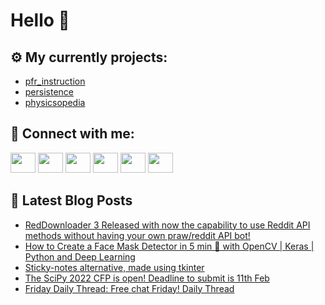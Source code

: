# Hello 👋

## ⚙️ My currently projects:
- [pfr_instruction](https://github.com/bullbesh/pfr_instruction)
- [persistence](https://github.com/bullbesh/persistence)
- [physicsopedia](https://github.com/bullbesh/physicsopedia)

## 🔎 Connect with me:
[<img height="32" width="40" src="https://cdn.jsdelivr.net/npm/simple-icons@v5/icons/telegram.svg" />](https://t.me/bullbesh)
[<img height="32" width="40" src="https://cdn.jsdelivr.net/npm/simple-icons@v5/icons/vk.svg" />](https://vk.com/bullbesh)
[<img height="32" width="40" src="https://cdn.jsdelivr.net/npm/simple-icons@v5/icons/twitter.svg" />](https://twitter.com/bullbesh1)
[<img height="32" width="40" src="https://cdn.jsdelivr.net/npm/simple-icons@v5/icons/instagram.svg" />](https://www.instagram.com/bullbesh)
[<img height="32" width="40" src="https://cdn.jsdelivr.net/npm/simple-icons@v5/icons/reddit.svg" />](https://www.reddit.com/user/bullbesh)
[<img height="32" width="40" src="https://cdn.jsdelivr.net/npm/simple-icons@v5/icons/youtube.svg" />](https://www.youtube.com/channel/UCtfjRs6uzgq5mfm8S06WTcg)

## 📕 Latest Blog Posts
<!-- BLOG-POST-LIST:START -->
- [RedDownloader 3 Released with now the capability to use Reddit API methods without having your own praw/reddit API bot!](https://www.reddit.com/r/Python/comments/s94nu1/reddownloader_3_released_with_now_the_capability/)
- [How to Create a Face Mask Detector in 5 min 🔴 with OpenCV | Keras | Python and Deep Learning](https://www.reddit.com/r/Python/comments/s949mb/how_to_create_a_face_mask_detector_in_5_min_with/)
- [Sticky-notes alternative, made using tkinter](https://www.reddit.com/r/Python/comments/s8zlfd/stickynotes_alternative_made_using_tkinter/)
- [The SciPy 2022 CFP is open! Deadline to submit is 11th Feb](https://www.reddit.com/r/Python/comments/s8y2vz/the_scipy_2022_cfp_is_open_deadline_to_submit_is/)
- [Friday Daily Thread: Free chat Friday! Daily Thread](https://www.reddit.com/r/Python/comments/s8wmns/friday_daily_thread_free_chat_friday_daily_thread/)
<!-- BLOG-POST-LIST:END -->
